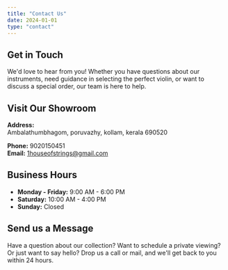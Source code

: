 ```yaml
---
title: "Contact Us"
date: 2024-01-01
type: "contact"
---
```


## Get in Touch

We'd love to hear from you! Whether you have questions about our instruments, need guidance in selecting the perfect violin, or want to discuss a special order, our team is here to help.

## Visit Our Showroom

**Address:**<br>
Ambalathumbhagom, poruvazhy, kollam, kerala 690520

**Phone:** 9020150451<br>
**Email:** 1houseofstrings@gmail.com


## Business Hours

- **Monday - Friday:** 9:00 AM - 6:00 PM
- **Saturday:** 10:00 AM - 4:00 PM
- **Sunday:** Closed 

## Send us a Message

Have a question about our collection? Want to schedule a private viewing? Or just want to say hello? Drop us a call or mail, and we'll get back to you within 24 hours.


